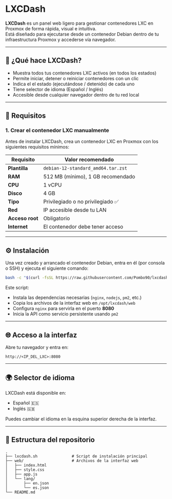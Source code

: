 # LXCDash

**LXCDash** es un panel web ligero para gestionar contenedores LXC en Proxmox de forma rápida, visual e intuitiva.  
Está diseñado para ejecutarse desde un contenedor Debian dentro de tu infraestructura Proxmox y accederse vía navegador.

---

## 🚀 ¿Qué hace LXCDash?

- Muestra todos tus contenedores LXC activos (en todos los estados)
- Permite iniciar, detener o reiniciar contenedores con un clic
- Indica el el estado (ejecutándose / detenido) de cada uno
- Tiene selector de idioma (Español / Inglés)
- Accesible desde cualquier navegador dentro de tu red local

---

## 🧱 Requisitos

### 1. Crear el contenedor LXC manualmente

Antes de instalar LXCDash, crea un contenedor LXC en Proxmox con los siguientes requisitos mínimos:

| Requisito       | Valor recomendado                  |
|-----------------|-------------------------------------|
| **Plantilla**   | `debian-12-standard_amd64.tar.zst` |
| **RAM**         | 512 MB (mínimo), 1 GB recomendado   |
| **CPU**         | 1 vCPU                              |
| **Disco**       | 4 GB                                |
| **Tipo**        | Privilegiado o no privilegiado ✅    |
| **Red**         | IP accesible desde tu LAN           |
| **Acceso root** | Obligatorio                         |
| **Internet**    | El contenedor debe tener acceso     |

---

## ⚙️ Instalación

Una vez creado y arrancado el contenedor Debian, entra en él (por consola o SSH) y ejecuta el siguiente comando:

```bash
bash -c "$(curl -fsSL https://raw.githubusercontent.com/Pombo90/lxcdash/main/lxcdash.sh)"
```

Este script:

- Instala las dependencias necesarias (`nginx`, `nodejs`, `pm2`, etc.)
- Copia los archivos de la interfaz web en `/opt/lxcdash/web`
- Configura `nginx` para servirla en el puerto **8080**
- Inicia la API como servicio persistente usando `pm2`

---

## 🌐 Acceso a la interfaz

Abre tu navegador y entra en:

```
http://<IP_DEL_LXC>:8080
```

---

## 🌍 Selector de idioma

LXCDash está disponible en:

- Español 🇪🇸  
- Inglés 🇬🇧

Puedes cambiar el idioma en la esquina superior derecha de la interfaz.

---

## 📁 Estructura del repositorio

```
.
├── lxcdash.sh               # Script de instalación principal
├── web/                     # Archivos de la interfaz web
│   ├── index.html
│   ├── style.css
│   ├── app.js
│   └── lang/
│       ├── en.json
│       └── es.json
└── README.md
```

